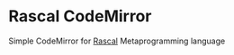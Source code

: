 # Rascal CodeMirror
Simple CodeMirror for [Rascal](http://rascal-mpl.org/) Metaprogramming language 
